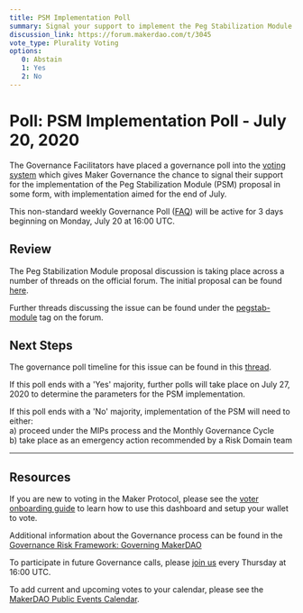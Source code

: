 ```yaml
---
title: PSM Implementation Poll
summary: Signal your support to implement the Peg Stabilization Module proposal in some form, targeting implementation at the end of July.
discussion_link: https://forum.makerdao.com/t/3045
vote_type: Plurality Voting
options:
   0: Abstain
   1: Yes
   2: No
---
```

# Poll: PSM Implementation Poll - July 20, 2020

The Governance Facilitators have placed a governance poll into the [voting system](https://vote.makerdao.com/polling) which gives Maker Governance the chance to signal their support for the implementation of the Peg Stabilization Module (PSM) proposal in some form, with implementation aimed for the end of July.

This non-standard weekly Governance Poll ([FAQ](https://community-development.makerdao.com/makerdao-mcd-faqs/faqs#governance)) will be active for 3 days beginning on Monday, July 20 at 16:00 UTC.

## Review

The Peg Stabilization Module proposal discussion is taking place across a number of threads on the official forum. The initial proposal can be found [here](https://forum.makerdao.com/t/3045). 

Further threads discussing the issue can be found under the [pegstab-module](https://forum.makerdao.com/tag/pegstab-module) tag on the forum.

## Next Steps

The governance poll timeline for this issue can be found in this [thread](https://forum.makerdao.com/t/3204). 

If this poll ends with a 'Yes' majority, further polls will take place on July 27, 2020 to determine the parameters for the PSM implementation.

If this poll ends with a 'No' majority, implementation of the PSM will need to either:  
a) proceed under the MIPs process and the Monthly Governance Cycle  
b) take place as an emergency action recommended by a Risk Domain team

---

## Resources

If you are new to voting in the Maker Protocol, please see the [voter onboarding guide](https://community-development.makerdao.com/onboarding/voter-onboarding) to learn how to use this dashboard and setup your wallet to vote.

Additional information about the Governance process can be found in the [Governance Risk Framework: Governing MakerDAO](https://community-development.makerdao.com/governance/governance-risk-framework)

To participate in future Governance calls, please [join us](https://community-development.makerdao.com/governance/governance-and-risk-meetings) every Thursday at 16:00 UTC.

To add current and upcoming votes to your calendar, please see the [MakerDAO Public Events Calendar](https://calendar.google.com/calendar/embed?src=makerdao.com_3efhm2ghipksegl009ktniomdk%40group.calendar.google.com&ctz=America%2FLos_Angeles).

